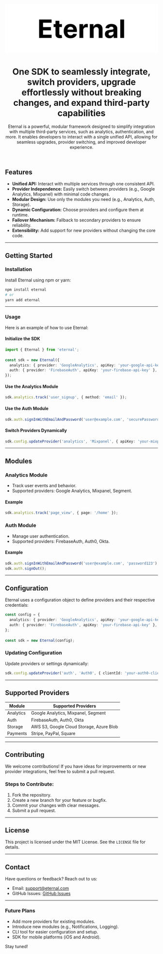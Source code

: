<div align="center">
  <a href="">
    <img src="https://github.com/dvir-daniel/eternal/blob/main/media/cover.png" alt="Logo">
  </a>

<br />

<h1>One SDK to seamlessly integrate, switch providers, upgrade effortlessly without breaking changes, and expand third-party capabilities</h1>


Eternal is a powerful, modular framework designed to simplify integration with multiple third-party services, such as analytics, authentication, and more. It enables developers to interact with a single unified API, allowing for seamless upgrades, provider switching, and improved developer experience.

</div>

<br />

## **Features**

- **Unified API:** Interact with multiple services through one consistent API.
- **Provider Independence:** Easily switch between providers (e.g., Google Analytics, Mixpanel) with minimal code changes.
- **Modular Design:** Use only the modules you need (e.g., Analytics, Auth, Storage).
- **Dynamic Configuration:** Choose providers and configure them at runtime.
- **Failover Mechanism:** Fallback to secondary providers to ensure reliability.
- **Extensibility:** Add support for new providers without changing the core code.

---

## **Getting Started**

### **Installation**

Install Eternal using npm or yarn:

```bash
npm install eternal
# or
yarn add eternal
```

---

### **Usage**

Here is an example of how to use Eternal:

#### **Initialize the SDK**

```typescript
import { Eternal } from 'eternal';

const sdk = new Eternal({
  analytics: { provider: 'GoogleAnalytics', apiKey: 'your-google-api-key' },
  auth: { provider: 'FirebaseAuth', apiKey: 'your-firebase-api-key' },
});
```

#### **Use the Analytics Module**

```typescript
sdk.analytics.track('user_signup', { method: 'email' });
```

#### **Use the Auth Module**

```typescript
sdk.auth.signInWithEmailAndPassword('user@example.com', 'securePassword');
```

#### **Switch Providers Dynamically**

```typescript
sdk.config.updateProvider('analytics', 'Mixpanel', { apiKey: 'your-mixpanel-api-key' });
```

---

## **Modules**

### **Analytics Module**
- Track user events and behavior.
- Supported providers: Google Analytics, Mixpanel, Segment.

#### Example
```typescript
sdk.analytics.track('page_view', { page: '/home' });
```

### **Auth Module**
- Manage user authentication.
- Supported providers: FirebaseAuth, Auth0, Okta.

#### Example
```typescript
sdk.auth.signInWithEmailAndPassword('user@example.com', 'password123');
sdk.auth.signOut();
```

---

## **Configuration**

Eternal uses a configuration object to define providers and their respective credentials:

```typescript
const config = {
  analytics: { provider: 'GoogleAnalytics', apiKey: 'your-google-api-key' },
  auth: { provider: 'FirebaseAuth', apiKey: 'your-firebase-api-key' },
};

const sdk = new Eternal(config);
```

### **Updating Configuration**

Update providers or settings dynamically:

```typescript
sdk.config.updateProvider('auth', 'Auth0', { clientId: 'your-auth0-client-id', domain: 'your-auth0-domain' });
```

---

## **Supported Providers**

| Module      | Supported Providers                         |
|-------------|---------------------------------------------|
| Analytics   | Google Analytics, Mixpanel, Segment         |
| Auth        | FirebaseAuth, Auth0, Okta                   |
| Storage     | AWS S3, Google Cloud Storage, Azure Blob    |
| Payments    | Stripe, PayPal, Square                      |

---

## **Contributing**

We welcome contributions! If you have ideas for improvements or new provider integrations, feel free to submit a pull request.

### Steps to Contribute:
1. Fork the repository.
2. Create a new branch for your feature or bugfix.
3. Commit your changes with clear messages.
4. Submit a pull request.

---

## **License**

This project is licensed under the MIT License. See the `LICENSE` file for details.

---

## **Contact**

Have questions or feedback? Reach out to us:
- Email: support@eternal.com
- GitHub Issues: [GitHub Issues](https://github.com/your-repo/eternal/issues)

---

### **Future Plans**

- Add more providers for existing modules.
- Introduce new modules (e.g., Notifications, Logging).
- CLI tool for easier configuration and setup.
- SDK for mobile platforms (iOS and Android).

Stay tuned!

